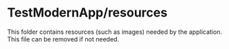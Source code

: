 # TestModernApp/resources

This folder contains resources (such as images) needed by the application. This file can
be removed if not needed.
